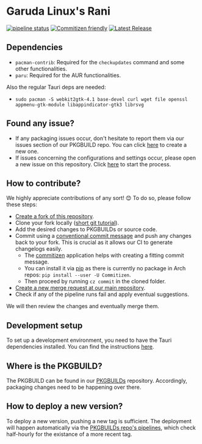 # Garuda Linux's Rani

[![pipeline status](https://gitlab.com/garuda-linux/applications/rani/badges/main/pipeline.svg)](https://gitlab.com/garuda-linux/applications/rani/-/pipelines)
[![Commitizen friendly](https://img.shields.io/badge/commitizen-friendly-brightgreen.svg)](http://commitizen.github.io/cz-cli/)
[![Latest Release](https://gitlab.com/garuda-linux/applications/rani/-/badges/release.svg)](https://gitlab.com/garuda-linux/applications/rani/-/releases)

## Dependencies

- `pacman-contrib`: Required for the `checkupdates` command and some other functionalities.
- `paru`: Required for the AUR functionalities.

Also the regular Tauri deps are needed:

- `sudo pacman -S webkit2gtk-4.1 base-devel curl wget file openssl appmenu-gtk-module libappindicator-gtk3 librsvg`

## Found any issue?

- If any packaging issues occur, don't hesitate to report them via our issues section of our PKGBUILD repo. You can
  click [here](https://gitlab.com/garuda-linux/pkgbuilds/-/issues/new) to create a new one.
- If issues concerning the configurations and settings occur, please open a new issue on this repository.
  Click [here](https://gitlab.com/garuda-linux/applications/rani/-/issues/new) to start the process.

## How to contribute?

We highly appreciate contributions of any sort! 😊 To do so, please follow these steps:

- [Create a fork of this repository](https://gitlab.com/garuda-linux/applications/rani/-/forks/new).
- Clone your fork locally ([short git tutorial](https://rogerdudler.github.io/git-guide/)).
- Add the desired changes to PKGBUILDs or source code.
- Commit using a [conventional commit message](https://www.conventionalcommits.org/en/v1.0.0/#summary) and push any
  changes back to your fork. This is crucial as it allows our CI to generate changelogs easily.
  - The [commitizen](https://github.com/commitizen-tools/commitizen) application helps with creating a fitting commit
    message.
  - You can install it via [pip](https://pip.pypa.io/) as there is currently no package in Arch repos:
    `pip install --user -U Commitizen`.
  - Then proceed by running `cz commit` in the cloned folder.
- [Create a new merge request at our main repository](https://gitlab.com/garuda-linux/applications/rani/-/merge_requests/new).
- Check if any of the pipeline runs fail and apply eventual suggestions.

We will then review the changes and eventually merge them.

## Development setup

To set up a development environment, you need to have the Tauri dependencies installed. You can find the
instructions [here](https://tauri.app/start/prerequisites/).

## Where is the PKGBUILD?

The PKGBUILD can be found in our [PKGBUILDs](https://gitlab.com/garuda-linux/pkgbuilds) repository. Accordingly,
packaging changes need to be happening over there.

## How to deploy a new version?

To deploy a new version, pushing a new tag is sufficient. The deployment will happen automatically via
the [PKGBUILDs repo's pipelines](https://gitlab.com/garuda-linux/pkgbuilds/-/pipelines), which check half-hourly for the
existance of a more recent tag.
